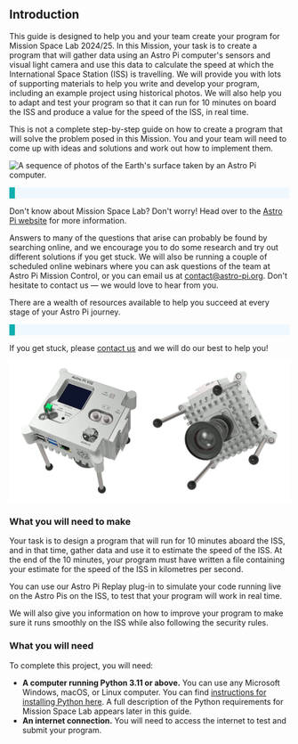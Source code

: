 ## Introduction
This guide is designed to help you and your team create your program for Mission Space Lab 2024/25. In this Mission, your task is to create a program that will gather data using an Astro Pi computer's sensors and visual light camera and use this data to calculate the speed at which the International Space Station (ISS) is travelling. We will provide you with lots of supporting materials to help you write and develop your program, including an example project using historical photos. We will also help you to adapt and test your program so that it can run for 10 minutes on board the ISS and produce a value for the speed of the ISS, in real time.

This is not a complete step-by-step guide on how to create a program that will solve the problem posed in this Mission. You and your team will need to come up with ideas and solutions and work out how to implement them.

![A sequence of photos of the Earth's surface taken by an Astro Pi computer.](images/photo-sequence.gif)

<p style="border-left: solid; border-width:10px; border-color: #0faeb0; background-color: aliceblue; padding: 10px;">

Don't know about Mission Space Lab? Don't worry! Head over to the [Astro Pi website](https://astro-pi.org/mission-space-lab/) for more information.

</p>

Answers to many of the questions that arise can probably be found by searching online, and we encourage you to do some research and try out different solutions if you get stuck. We will also be running a couple of scheduled online webinars where you can ask questions of the team at Astro Pi Mission Control, or you can email us at [contact@astro-pi.org](mailto:contact@astro-pi.org). Don't hesitate to contact us — we would love to hear from you.

There are a wealth of resources available to help you succeed at every stage of your Astro Pi journey.

<p style="border-left: solid; border-width:10px; border-color: #0faeb0; background-color: aliceblue; padding: 10px;">

If you get stuck, please [contact us](mailto:enquiries@astro-pi.org) and we will do our best to help you!
</p>

 ![Two views of an Astro Pi computer, showing the front panel (with some of the sensors) and the camera.](images/astro-pi-double.png) 

### What you will need to make

Your task is to design a program that will run for 10 minutes aboard the ISS, and in that time, gather data and use it to estimate the speed of the ISS. At the end of the 10 minutes, your program must have written a file containing your estimate for the speed of the ISS in kilometres per second.

You can use our Astro Pi Replay plug-in to simulate your code running live on the Astro Pis on the ISS, to test that your program will work in real time.

We will also give you information on how to improve your program to make sure it runs smoothly on the ISS while also following the security rules.


### What you will need

To complete this project, you will need:
- **A computer running Python 3.11 or above.** You can use any Microsoft Windows, macOS, or Linux computer. You can find [instructions for installing Python here](https://projects.raspberrypi.org/en/projects/generic-python-install-python3). A full description of the Python requirements for Mission Space Lab appears later in this guide.
- **An internet connection.** You will need to access the internet to test and submit your program.
